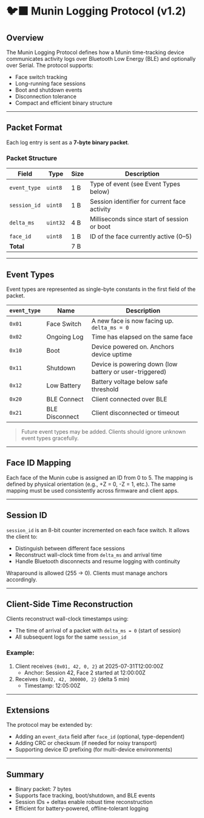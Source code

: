# 🐦‍⬛ Munin Logging Protocol (v1.2)

## Overview
The Munin Logging Protocol defines how a Munin time-tracking device communicates activity logs over Bluetooth Low Energy (BLE) and optionally over Serial. The protocol supports:

- Face switch tracking
- Long-running face sessions
- Boot and shutdown events
- Disconnection tolerance
- Compact and efficient binary structure

---

## Packet Format
Each log entry is sent as a **7-byte binary packet**.

### Packet Structure
| Field        | Type     | Size | Description                                     |
|--------------|----------|------|-------------------------------------------------|
| `event_type` | `uint8`  | 1 B  | Type of event (see Event Types below)          |
| `session_id` | `uint8`  | 1 B  | Session identifier for current face activity    |
| `delta_ms`   | `uint32` | 4 B  | Milliseconds since start of session or boot     |
| `face_id`    | `uint8`  | 1 B  | ID of the face currently active (0–5)           |
| **Total**    |          | 7 B  |                                                 |

---

## Event Types
Event types are represented as single-byte constants in the first field of the packet.

| `event_type` | Name              | Description                                                |
|--------------|-------------------|------------------------------------------------------------|
| `0x01`       | Face Switch        | A new face is now facing up. `delta_ms = 0`                |
| `0x02`       | Ongoing Log        | Time has elapsed on the same face                          |
| `0x10`       | Boot               | Device powered on. Anchors device uptime                   |
| `0x11`       | Shutdown           | Device is powering down (low battery or user-triggered)    |
| `0x12`       | Low Battery        | Battery voltage below safe threshold                       |
| `0x20`       | BLE Connect        | Client connected over BLE                                  |
| `0x21`       | BLE Disconnect     | Client disconnected or timeout                             |

> Future event types may be added. Clients should ignore unknown event types gracefully.

---

## Face ID Mapping
Each face of the Munin cube is assigned an ID from 0 to 5. The mapping is defined by physical orientation (e.g., +Z = 0, -Z = 1, etc.). The same mapping must be used consistently across firmware and client apps.

---

## Session ID
`session_id` is an 8-bit counter incremented on each face switch. It allows the client to:
- Distinguish between different face sessions
- Reconstruct wall-clock time from `delta_ms` and arrival time
- Handle Bluetooth disconnects and resume logging with continuity

Wraparound is allowed (255 → 0). Clients must manage anchors accordingly.

---

## Client-Side Time Reconstruction
Clients reconstruct wall-clock timestamps using:
- The time of arrival of a packet with `delta_ms = 0` (start of session)
- All subsequent logs for the same `session_id`

### Example:
1. Client receives `{0x01, 42, 0, 2}` at 2025-07-31T12:00:00Z  
   - Anchor: Session 42, Face 2 started at 12:00:00Z  
2. Receives `{0x02, 42, 300000, 2}` (delta 5 min)  
   - Timestamp: 12:05:00Z

---

## Extensions
The protocol may be extended by:
- Adding an `event_data` field after `face_id` (optional, type-dependent)
- Adding CRC or checksum (if needed for noisy transport)
- Supporting device ID prefixing (for multi-device environments)

---

## Summary
- Binary packet: 7 bytes  
- Supports face tracking, boot/shutdown, and BLE events  
- Session IDs + deltas enable robust time reconstruction  
- Efficient for battery-powered, offline-tolerant logging
